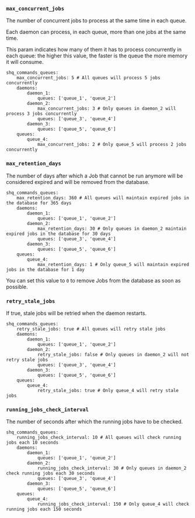 ### `max_concurrent_jobs`

The number of concurrent jobs to process at the same time in each queue.

Each daemon can process, in each queue, more than one jobs at the same time.

This param indicates how many of them it has to process concurrently in each queue: the higher this value, the faster is the queue the more memory it will consume.

    shq_commands_queues:
        max_concurrent_jobs: 5 # All queues will process 5 jobs concurrently
        daemons:
            daemon_1:
                queues: ['queue_1', 'queue_2']
            daemon_2:
                max_concurrent_jobs: 3 # Only queues in daemon_2 will process 3 jobs concurrently
                queues: ['queue_3', 'queue_4']
            daemon_3:
                queues: ['queue_5', 'queue_6']
        queues:
            queue_4:
                max_concurrent_jobs: 2 # Only queue_5 will process 2 jobs concurrently

### `max_retention_days`

The number of days after which a Job that cannot be run anymore will be considered expired and will be removed from the database.

    shq_commands_queues:
        max_retention_days: 360 # All queues will maintain expired jobs in the database for 365 days
        daemons:
            daemon_1:
                queues: ['queue_1', 'queue_2']
            daemon_2:
                max_retention_days: 30 # Only queues in daemon_2 maintain expired jobs in the database for 30 days
                queues: ['queue_3', 'queue_4']
            daemon_3:
                queues: ['queue_5', 'queue_6']
        queues:
            queue_4:
                max_retention_days: 1 # Only queue_5 will maintain expired jobs in the database for 1 day

You can set this value to `0` to remove Jobs from the database as soon as possible.

### `retry_stale_jobs`

If true, stale jobs will be retried when the daemon restarts.

    shq_commands_queues:
        retry_stale_jobs: true # All queues will retry stale jobs
        daemons:
            daemon_1:
                queues: ['queue_1', 'queue_2']
            daemon_2:
                retry_stale_jobs: false # Only queues in daemon_2 will not retry stale jobs
                queues: ['queue_3', 'queue_4']
            daemon_3:
                queues: ['queue_5', 'queue_6']
        queues:
            queue_4:
                retry_stale_jobs: true # Only queue_4 will retry stale jobs

### `running_jobs_check_interval`

The number of seconds after which the running jobs have to be checked.

    shq_commands_queues:
        running_jobs_check_interval: 10 # All queues will check running jobs each 10 seconds
        daemons:
            daemon_1:
                queues: ['queue_1', 'queue_2']
            daemon_2:
                running_jobs_check_interval: 30 # Only queues in daemon_2 check running jobs each 30 seconds
                queues: ['queue_3', 'queue_4']
            daemon_3:
                queues: ['queue_5', 'queue_6']
        queues:
            queue_4:
                running_jobs_check_interval: 150 # Only queue_4 will check running jobs each 150 seconds

